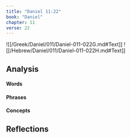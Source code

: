 ```yaml
---
title: "Daniel 11:22"
book: "Daniel"
chapter: 11
verse: 22
---
```

![[/Greek/Daniel/011/Daniel-011-022G.md#Text]]
![[/Hebrew/Daniel/011/Daniel-011-022H.md#Text]]

## Analysis

#### Words

#### Phrases

#### Concepts

## Reflections
